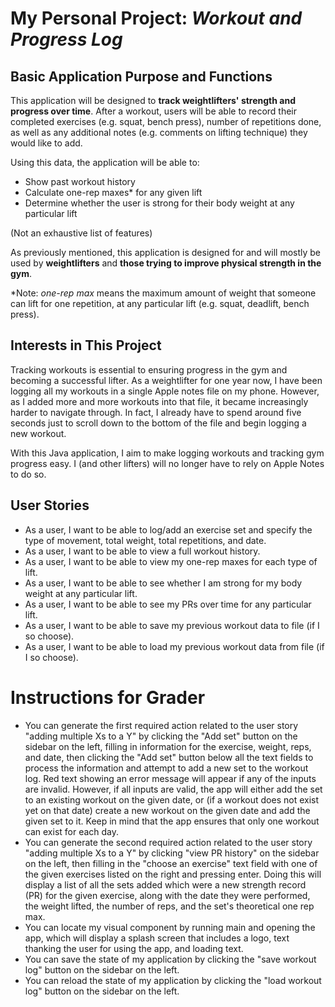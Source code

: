 # My Personal Project: *Workout and Progress Log*

## Basic Application Purpose and Functions

This application will be designed to **track weightlifters' strength and progress over time**. After a workout, users 
will be able to record their completed exercises (e.g. squat, bench press), number of repetitions done, as well as any 
additional notes (e.g. comments on lifting technique) they would like to add. 

Using this data, the application will be able to:
- Show past workout history
- Calculate one-rep maxes* for any given lift
- Determine whether the user is strong for their body weight at any particular lift

(Not an exhaustive list of features)

As previously mentioned, this application is designed for and will mostly be used by **weightlifters** and **those 
trying to improve physical strength in the gym**.

*Note: *one-rep max* means the maximum amount of weight that someone can lift for one repetition, at any particular lift 
(e.g. squat, deadlift, bench press).

## Interests in This Project

Tracking workouts is essential to ensuring progress in the gym and becoming a successful lifter. As a weightlifter for 
one year now, I have been logging all my workouts in a single Apple notes file on my phone. However, as I added
more and more workouts into that file, it became increasingly harder to navigate through. In fact, I already have to 
spend around five seconds just to scroll down to the bottom of the file and begin logging a new workout. 

With this Java application, I aim to make logging workouts and tracking gym progress easy. I (and other lifters) will no
longer have to rely on Apple Notes to do so.

## User Stories

- As a user, I want to be able to log/add an exercise set and specify the type of movement, total weight, 
total repetitions, and date.
- As a user, I want to be able to view a full workout history.
- As a user, I want to be able to view my one-rep maxes for each type of lift.
- As a user, I want to be able to see whether I am strong for my body weight at any particular lift.
- As a user, I want to be able to see my PRs over time for any particular lift.
- As a user, I want to be able to save my previous workout data to file (if I so choose).
- As a user, I want to be able to load my previous workout data from file (if I so choose).

# Instructions for Grader

- You can generate the first required action related to the user story "adding multiple Xs to a Y" by clicking the 
"Add set" button on the sidebar on the left, filling in information for the exercise, weight, reps, and date, then
clicking the "Add set" button below all the text fields to process the information and attempt to add a new set to the 
workout log. Red text showing an error message will appear if any of the inputs are invalid. However, if all inputs
are valid, the app will either add the set to an existing workout on the given date, or (if a workout does not exist
yet on that date) create a new workout on the given date and add the given set to it. Keep in mind that the app ensures
that only one workout can exist for each day.
- You can generate the second required action related to the user story "adding multiple Xs to a Y" by clicking 
"view PR history" on the sidebar on the left, then filling in the "choose an exercise" text field with one of the 
given exercises listed on the right and pressing enter. Doing this will display a list of all the sets added which were
a new strength record (PR) for the given exercise, along with the date they were performed, the weight lifted, the 
number of reps, and the set's theoretical one rep max.
- You can locate my visual component by running main and opening the app, which will display a splash screen that 
includes a logo, text thanking the user for using the app, and loading text.
- You can save the state of my application by clicking the "save workout log" button on the sidebar on the left.
- You can reload the state of my application by clicking the "load workout log" button on the sidebar on the left.